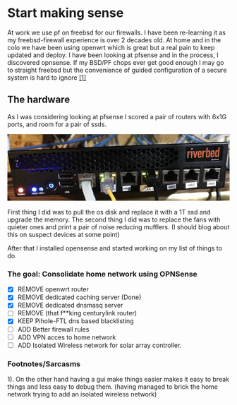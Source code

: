 
# Start making sense

At work we use pf on freebsd for our firewalls. I have been re-learning it as my freebsd-firewall experience is over 2 decades old. At home and in the colo we have been using openwrt which is great but a real pain to keep updated and deploy.
I have been looking at pfsense and in the process, I discovered opnsense. If my BSD/PF chops ever get good enough I may go to straight freebsd but the convenience of guided configuration of a secure system is hard to ignore [[1]](#fn1)

## The hardware

 As I was considering looking at pfsense I scored a pair of routers with 6x1G ports, and room for a pair of ssds.

![miskitty](images/misskitty.jpg)

First thing I did was to pull the os disk and replace it with a 1T ssd and upgrade the memory. The second thing I did was to replace the fans with quieter ones and print a pair of noise reducing mufflers. (I should blog about this on suspect devices at some point)

After that I installed opensense and started working on my list of things to do. 




### The goal: Consolidate home network using OPNSense
- [x] REMOVE openwrt router
- [x] REMOVE dedicated caching server (Done)
- [x] REMOVE dedicated dnsmasq server
- [ ] REMOVE (that f**king centurylink router)
- [x] KEEP Pihole-FTL dns based blacklisting
- [ ] ADD Better firewall rules
- [ ] ADD VPN acces to home network
- [ ] ADD Isolated Wireless network for solar array controller.

### Footnotes/Sarcasms
<a name=fn1>1).</a>
On the other hand having a gui make things easier makes it easy to break things and less easy to debug them.  (having managed to brick the home network trying to add an isolated wireless network)
